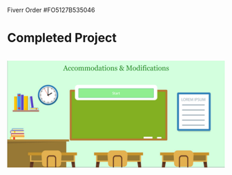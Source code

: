 Fiverr Order #FO5127B535046


<h1>Completed Project</h1>
<br>
<img src="assets/images/screenshot.png">


<div itemscope itemtype='http://schema.org/Person' class='fiverr-seller-widget' style='display: inline-block;'>
     <a itemprop='url' href=https://www.fiverr.com/paigesmith3794 rel="nofollow" target="_blank" style='display: inline-block;'>
        <div class='fiverr-seller-content' id='fiverr-seller-widget-content-62bbc81b-f0ec-4d69-8cf6-da9201d641d4' itemprop='contentURL' style='display: none;'></div>
        <div id='fiverr-widget-seller-data' style='display: none;'>
            <div itemprop='name' >paigesmith3794</div>
            <div itemscope itemtype='http://schema.org/Organization'><span itemprop='name'>Fiverr</span></div>
            <div itemprop='jobtitle'>Seller</div>
            <div itemprop='description'>I love to plan, design, & develop websites! I have experience designing and building web applications using the following technologies: HTML5, CSS3, Javascript, JQuery, Bootstrap, Firebase, Node Js, MySQL, MongoDB, Express, Handlebars JS, & React Js. I am always open and willing to learn new programming languages and/or tools to complete any project. I'm excited to work with anyone on any project. Please contact me for more details.</div>
        </div>
    </a>
</div>

<script id='fiverr-seller-widget-script-62bbc81b-f0ec-4d69-8cf6-da9201d641d4' src='https://widgets.fiverr.com/api/v1/seller/paigesmith3794?widget_id=62bbc81b-f0ec-4d69-8cf6-da9201d641d4' data-config='{"category_name":"Programming \u0026 Tech"}' async='true' defer='true'></script>
